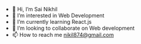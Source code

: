 - 👋 Hi, I’m Sai Nikhil
- 👀 I’m interested in Web Development
- 🌱 I’m currently learning React.js
- 💞️ I’m looking to collaborate on Web development
- 📫 How to reach me nikil874@gmail.com

<!---
Nikhil874/Nikhil874 is a ✨ special ✨ repository because its `README.md` (this file) appears on your GitHub profile.
You can click the Preview link to take a look at your changes.
--->
